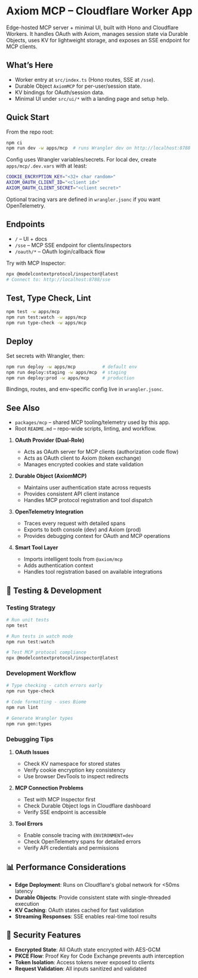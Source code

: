 # Axiom MCP – Cloudflare Worker App

Edge-hosted MCP server + minimal UI, built with Hono and Cloudflare Workers. It handles OAuth with Axiom, manages session state via Durable Objects, uses KV for lightweight storage, and exposes an SSE endpoint for MCP clients.

## What’s Here

- Worker entry at `src/index.ts` (Hono routes, SSE at `/sse`).
- Durable Object `AxiomMCP` for per-user/session state.
- KV bindings for OAuth/session data.
- Minimal UI under `src/ui/*` with a landing page and setup help.

## Quick Start

From the repo root:

```bash
npm ci
npm run dev -w apps/mcp  # runs Wrangler dev on http://localhost:8788
```

Config uses Wrangler variables/secrets. For local dev, create `apps/mcp/.dev.vars` with at least:

```bash
COOKIE_ENCRYPTION_KEY="<32+ char random>"
AXIOM_OAUTH_CLIENT_ID="<client id>"
AXIOM_OAUTH_CLIENT_SECRET="<client secret>"
```

Optional tracing vars are defined in `wrangler.jsonc` if you want OpenTelemetry.

## Endpoints

- `/` – UI + docs
- `/sse` – MCP SSE endpoint for clients/inspectors
- `/oauth/*` – OAuth login/callback flow

Try with MCP Inspector:

```bash
npx @modelcontextprotocol/inspector@latest
# Connect to: http://localhost:8788/sse
```

## Test, Type Check, Lint

```bash
npm test -w apps/mcp
npm run test:watch -w apps/mcp
npm run type-check -w apps/mcp
```

## Deploy

Set secrets with Wrangler, then:

```bash
npm run deploy -w apps/mcp          # default env
npm run deploy:staging -w apps/mcp  # staging
npm run deploy:prod -w apps/mcp     # production
```

Bindings, routes, and env-specific config live in `wrangler.jsonc`.

## See Also

- `packages/mcp` – shared MCP tooling/telemetry used by this app.
- Root `README.md` – repo-wide scripts, linting, and workflow.

1. **OAuth Provider (Dual-Role)**
   - Acts as OAuth server for MCP clients (authorization code flow)
   - Acts as OAuth client to Axiom (token exchange)
   - Manages encrypted cookies and state validation

2. **Durable Object (AxiomMCP)**
   - Maintains user authentication state across requests
   - Provides consistent API client instance
   - Handles MCP protocol registration and tool dispatch

3. **OpenTelemetry Integration**
   - Traces every request with detailed spans
   - Exports to both console (dev) and Axiom (prod)
   - Provides debugging context for OAuth and MCP operations

4. **Smart Tool Layer**
   - Imports intelligent tools from `@axiom/mcp`
   - Adds authentication context
   - Handles tool registration based on available integrations

## 🧪 Testing & Development

### Testing Strategy

```bash
# Run unit tests
npm test

# Run tests in watch mode
npm run test:watch

# Test MCP protocol compliance
npx @modelcontextprotocol/inspector@latest
```

### Development Workflow

```bash
# Type checking - catch errors early
npm run type-check

# Code formatting - uses Biome
npm run lint

# Generate Wrangler types
npm run gen:types
```

### Debugging Tips

1. **OAuth Issues**
   - Check KV namespace for stored states
   - Verify cookie encryption key consistency
   - Use browser DevTools to inspect redirects

2. **MCP Connection Problems**
   - Test with MCP Inspector first
   - Check Durable Object logs in Cloudflare dashboard
   - Verify SSE endpoint is accessible

3. **Tool Errors**
   - Enable console tracing with `ENVIRONMENT=dev`
   - Check OpenTelemetry spans for detailed errors
   - Verify API credentials and permissions

## 📊 Performance Considerations

- **Edge Deployment**: Runs on Cloudflare's global network for <50ms latency
- **Durable Objects**: Provide consistent state with single-threaded execution
- **KV Caching**: OAuth states cached for fast validation
- **Streaming Responses**: SSE enables real-time tool results

## 🔐 Security Features

- **Encrypted State**: All OAuth state encrypted with AES-GCM
- **PKCE Flow**: Proof Key for Code Exchange prevents auth interception  
- **Token Isolation**: Access tokens never exposed to clients
- **Request Validation**: All inputs sanitized and validated
